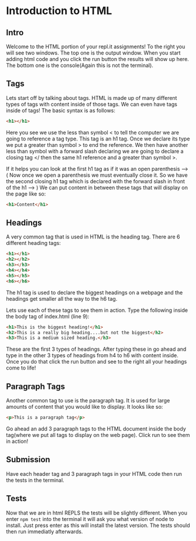 # Introduction to HTML

## Intro
Welcome to the HTML portion of your repl.it assignments! To the right you will see two windows. The top one is the output window. When you start adding html code and you click the run button the results will show up here. The bottom one is the console(Again this is not the terminal).

## Tags
Lets start off by talking about tags. HTML is made up of many different types of tags with content inside of those tags. We can even have tags inside of tags! The basic syntax is as follows:

```html
<h1></h1>
```

Here you see we use the less than symbol < to tell the computer we are going to reference a tag type. This tag is an h1 tag. Once we declare its type we put a greater than symbol > to end the reference. We then have another less than symbol with a forward slash declaring we are going to declare a closing tag </ then the same h1 reference and a greater than symbol >. 

If it helps you can look at the first h1 tag as if it was an open parenthesis --> ( Now once we open a parenthesis we must eventually close it. So we have the second closing h1 tag which is declared with the forward slash in front of the h1 --> ) We can put content in between these tags that will display on the page like so:

```html
<h1>Content</h1>
```

## Headings
A very common tag that is used in HTML is the heading tag. There are 6 different heading tags:

```html
<h1></h1>
<h2></h2>
<h3></h3>
<h4></h4>
<h5></h5>
<h6></h6>
```

The h1 tag is used to declare the biggest headings on a webpage and the headings get smaller all the way to the h6 tag.

Lets use each of these tags to see them in action. Type the following inside the body tag of index.html (line 9):

```html
<h1>This is the biggest heading!</h1>
<h2>This is a really big heading....but not the biggest</h2>
<h3>This is a medium sized heading.</h3>
```

These are the first 3 types of headings. After typing these in go ahead and type in the other 3 types of headings from h4 to h6 with content inside. Once you do that click the run button and see to the right all your headings come to life!

## Paragraph Tags
Another common tag to use is the paragraph tag. It is used for large amounts of content that you would like to display. It looks like so:

```html
<p>This is a paragraph tag</p>
```

Go ahead an add 3 paragraph tags to the HTML document inside the body tag(where we put all tags to display on the web page). Click run to see them in action!

## Submission
Have each header tag and 3 paragraph tags in your HTML code then run the tests in the terminal.

## Tests
Now that we are in html REPLS the tests will be slightly different. When you enter `npm test` into the terminal it will ask you what version of node to install. Just press enter as this will install the latest version. The tests should then run immediatly afterwards.